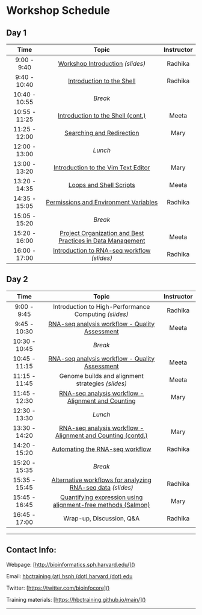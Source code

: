 # Workshop Schedule

## Day 1

| Time            |  Topic  | Instructor |
|:-------------------:|:------------------------------------------------:|:--------:|
|9:00 - 9:40 | [Workshop Introduction](../lecutres/Intro_to_workshop.pdf) *(slides)* | Radhika |
|9:40 - 10:40 | [Introduction to the Shell](../lessons/01_the_filesystem.md) | Radhika |
|10:40 - 10:55 | *Break* | |
|10:55 - 11:25 | [Introduction to the Shell (cont.)](../lessons/01_the_filesystem.md) | Meeta |
|11:25 - 12:00 | [Searching and Redirection](../lessons/02_searching_files.md) | Mary |
|12:00 - 13:00 | *Lunch* | |
|13:00 - 13:20 | [Introduction to the Vim Text Editor](../lessons/03_vim.md) | Mary |
|13:20 - 14:35 | [Loops and Shell Scripts](../lessons/04_loops_and_scripts.md) | Meeta |
|14:35 - 15:05 | [Permissions and Environment Variables](../lessons/05_permissions_and_environment_variables.md) | Radhika |
|15:05 - 15:20 | *Break* | |
|15:20 - 16:00 | [Project Organization and Best Practices in Data Management](../lessons/06_data_organization.md) | Meeta |
|16:00 - 17:00 | [Introduction to RNA-seq workflow](../lectures/rna-seq_design.pdf) *(slides)* | Radhika |

## Day 2

| Time            |   Topic  | Instructor |
|:------------------------:|:----------:|:--------:|
|9:00 - 9:45 | Introduction to High-Performance Computing *(slides)* | Radhika |
|9:45 - 10:30 | [RNA-seq analysis workflow - Quality Assessment](../lessons/07_assessing_quality.md) | Meeta |
|10:30 - 10:45 | *Break* | |
|10:45 - 11:15 | [RNA-seq analysis workflow - Quality Assessment](../lessons/07_assessing_quality.md) | Meeta |
|11:15 - 11:45 | Genome builds and alignment strategies *(slides)* | Meeta |
|11:45 - 12:30 | [RNA-seq analysis workflow - Alignment and Counting](../lessons/08_rnaseq_workflow.md) | Mary |
|12:30 - 13:30 | *Lunch* | |
|13:30 - 14:20 | [RNA-seq analysis workflow - Alignment and Counting (contd.)](../lessons/08_rnaseq_workflow.md) | Mary |
|14:20 - 15:20 | [Automating the RNA-seq workflow](../lessons/09_automating_workflow.md) | Radhika |
|15:20 - 15:35 | *Break* | |
|15:35 - 15:45 | [Alternative workflows for analyzing RNA-seq data](../lectures/RNAseq-analysis-methods.pdf) *(slides)* | Radhika |
|15:45 - 16:45 | [Quantifying expression using alignment-free methods (Salmon)](../lessons/10_salmon.md) | Mary |
|16:45 - 17:00 | Wrap-up, Discussion, Q&A | Radhika |

----

## Contact Info:

Webpage: [http://bioinformatics.sph.harvard.edu/]()

Email: [hbctraining (at) hsph (dot) harvard (dot) edu](mailto:hbctraining@hsph.harvard.edu)

Twitter: [https://twitter.com/bioinfocore]()

Training materials: [https://hbctraining.github.io/main/]()

---
